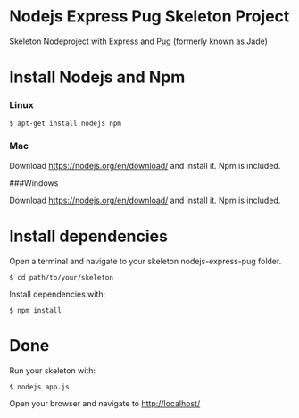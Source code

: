 # Nodejs Express Pug Skeleton Project
Skeleton Nodeproject with Express and Pug (formerly known as Jade)

# Install Nodejs and Npm

### Linux
```
$ apt-get install nodejs npm
```

### Mac

Download https://nodejs.org/en/download/ and install it. Npm is included.

###Windows

Download https://nodejs.org/en/download/ and install it. Npm is included.

# Install dependencies

Open a terminal and navigate to your skeleton nodejs-express-pug folder.

```
$ cd path/to/your/skeleton
```

Install dependencies with:
```
$ npm install
```

# Done

Run your skeleton with:
```
$ nodejs app.js
```

Open your browser and navigate to [http://localhost/](http://localhost/)

